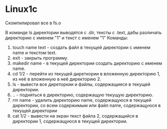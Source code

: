 # Linux1c
Скомпилировал все в fs.o

В команде ls директории выводятся с .dir, тексты с .text, дабы различать директорию с именем "1" и текст с именем "1"
Команды:
1. touch name text - создать файл в текущей директории с именем name и текстом text.
2. exit - закрыть программу.
3. makedir name - в текущей директории создать директорию с именем name.
4. cd 1/2 - перейти из текущей диреткории в вложенную директорию 1, из неё в вложенную в неё директорию 2.
5. ls - вывести все диреторкии и файлы, содержащиеся в текущей директории.
6. .. - подняться в директорию, содержащую текущую директорию.
7. rm name - удалить директорию name, содержащуюся в текущей директории, со всем содержимым или файл name, содержащуюся в текущей директории
8. cat 1/2 - вывести на экран текст файла 2, содержащийся в директории 1, содержащуюся в текущей директории.
